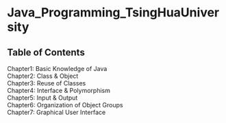 # Java_Programming_TsingHuaUniversity
## Table of Contents
Chapter1: Basic Knowledge of Java</br>
Chapter2: Class & Object</br>
Chapter3: Reuse of Classes</br>
Chapter4: Interface & Polymorphism</br>
Chapter5: Input & Output</br>
Chapter6: Organization of Object Groups</br>
Chapter7: Graphical User Interface</br>

